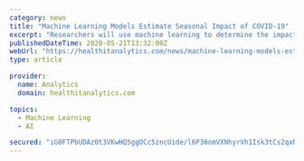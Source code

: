 ```yaml
---
category: news
title: "Machine Learning Models Estimate Seasonal Impact of COVID-19"
excerpt: "Researchers will use machine learning to determine the impact environmental factors have on the transmission of COVID-19."
publishedDateTime: 2020-05-21T13:32:00Z
webUrl: "https://healthitanalytics.com/news/machine-learning-models-estimate-seasonal-impact-of-covid-19"
type: article

provider:
  name: Analytics
  domain: healthitanalytics.com

topics:
  - Machine Learning
  - AI

secured: "iG0FTPbUDAz0t3VKwHQ5ggOCc5zncUide/l6P36omVXNhyrVh1Isk3tCs2qxNUSPGZ9LWJujRhnYzzk/pcc6cdQXShAfsNuIDe9kFdJBrOyXsJfmGp/VMGjc6dwo39kq7MsbKcoxfvzjoX9XzX8IMp9JAj8+mQdUN+4tQGtILd3JK83uEOFSHrMsqb9/UcgaFgf4ZQU023haMyr5bF6M0f+HmdXOIlCxsXkMZhUejPF74n2OAmNKNvr3k6TJ6FZ80aaQXnxPZO6Q4zfXZ5aewXoQY1oMpIbRiESLvvKkj3CTGPsV0Z0n/G6lkneSATp1KW++veqGUg8lIjgM+xioNEnwK6nrAUGc0syCrpXj6DIiFOnaUZ7Ph9HzQtWNKTnei9CZYCmFfl0wObdTvsM3e6Uiy3SS8IiCSJE9yHCyZYWWRVUrWX7KhIrmuLXmuxWVBQrcmhXqFky3oshN0alTipipgBUStYQp6LjncuerFfg=;bz7LCDBKthy8V6DNQyNlsg=="
---
```


